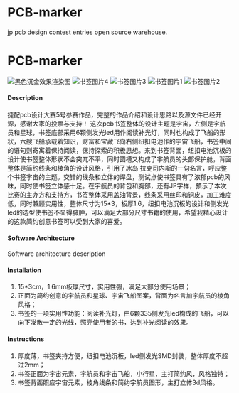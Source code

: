 # PCB-marker
jp pcb design contest entries open source warehouse.
# PCB-marker
![黑色沉金效果渲染图](https://user-images.githubusercontent.com/63218593/122189712-bd9c1700-cec3-11eb-8d5e-5a8eb9636ecc.jpg)
![书签图片4](https://user-images.githubusercontent.com/63218593/122189732-c260cb00-cec3-11eb-9e3a-539539e1a2de.jpg)
![书签图片3](https://user-images.githubusercontent.com/63218593/122189743-c55bbb80-cec3-11eb-9f1d-54b61ad64db1.jpg)
![书签图片1](https://user-images.githubusercontent.com/63218593/122189753-c7257f00-cec3-11eb-82d6-7ddd4bec77fc.jpg)
![书签图片2](https://user-images.githubusercontent.com/63218593/122189765-c8ef4280-cec3-11eb-9a7f-b9b1e7b20976.jpg)



#### Description
捷配pcb设计大赛5号参赛作品，完整的作品介绍和设计思路以及源文件已经开源，感谢大家的投票与支持！
    这次pcb书签整体的设计主题是宇宙，左侧是宇航员和星球，书签底部采用6颗侧发光led用作阅读补光灯，同时也构成了飞船的形状，六艘飞船承载着知识，财富和宝藏飞向右侧纽扣电池作的宇宙飞船，书签中间的语句则寄寓着保持阅读，保持探索的积极思想。来到书签背面，纽扣电池沉板的设计使书签整体形状不会突兀不平，同时圆槽又构成了宇航员的头部保护舱，背面整体是简约线条和棱角的设计风格，引用了冰岛 拉克司内斯的一句名言，呼应整个书签宇宙的主题。交错的线条和立体的焊盘，测试点使书签具有了浓郁pcb的风味，同时使书签立体感十足。在宇航员的背包和胸部，还有JP字样，预示了本次比赛的主办方和支持方，书签整体采用盖油背景，线条采用丝印和铜皮，加工难度低，同时兼顾实用性，整体尺寸为15*3，板厚1.6，纽扣电池沉板的设计和侧发光led的选型使书签不显得臃肿，可以满足大部分尺寸书籍的使用，希望我精心设计的这款简约创意书签可以受到大家的喜爱。

#### Software Architecture
Software architecture description

#### Installation

1.  15*3cm，1.6mm板厚尺寸，实用性强，满足大部分使用场景；
2.  正面为简约创意的宇航员和星球、宇宙飞船图案，背面为名言加宇航员的棱角风格；
3.  书签的一项实用性功能：阅读补光灯，由6颗335侧发光led构成的飞船，可以向下发散一定的光线，照亮使用者的书，达到补光阅读的效果。

#### Instructions

1.  厚度薄，书签夹持方便，纽扣电池沉板，led侧发光SMD封装，整体厚度不超过2mm；
2.  书签正面为宇宙元素，宇航员和宇宙飞船，小行星，主打简约风，风格独特；
3.  书签背面照应宇宙元素，棱角线条和简约宇航员图形，主打立体3d风格。
